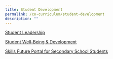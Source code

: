 ```yaml
---
title: Student Development
permalink: /co-curriculum/student-development
description: ""
---
```

[Student Leadership](/files/Student-Leadership.pdf)

[Student Well-Being & Development](/files/Year-Head-Team.pdf)

[Skills Future Portal for Secondary School Students](https://www.myskillsfuture.gov.sg/content/student/en/secondary.html)
